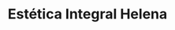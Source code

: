 ---
title: "Estética Integral Helena"
url: /sant-boi-de-llobregat/estetica-integral-helena/
shop: cosméticos
---